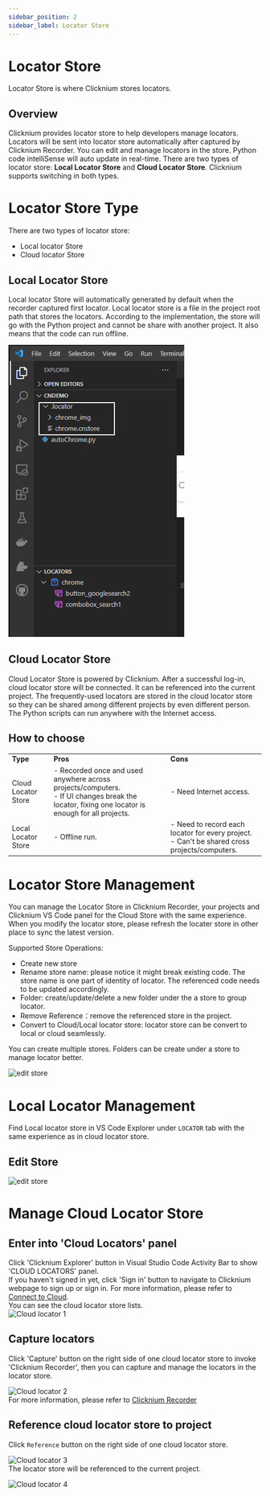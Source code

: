 ```yaml
---
sidebar_position: 2
sidebar_label: Locator Store
---
```

# Locator Store
Locator Store is where Clicknium stores locators. 

## Overview
Clicknium provides locator store to help developers manage locators. Locators will be sent into locator store automatically after captured by Clicknium Recorder. You can edit and manage locators in the store. Python code intelliSense will auto update in real-time. There are two types of locator store: **Local Locator Store** and **Cloud Locator Store**. Clicknium supports switching in both types.  

# Locator Store Type
There are two types of locator store:
- Local locator Store
- Cloud locator Store

## Local Locator Store
Local locator Store will automatically generated by default when the recorder captured first locator. Local locator store is a file in the project root path that stores the locators. According to the implementation, the store will go with the Python project and cannot be share with another project. It also means that the code can run offline. 

![local locator store](./../img/locallocaterstoreinvs.png)

## Cloud Locator Store 
Cloud Locator Store is powered by Clicknium. After a successful log-in, cloud locator store will be connected. It can be referenced into the current project. The frequently-used locators are stored in the cloud locator store so they can be shared among different projects by even different person. The Python scripts can run anywhere with the Internet access.   

## How to choose


<table>
  <tr>
    <td> <b>Type</b> </td>
    <td> <b>Pros</b> </td>
    <td> <b>Cons</b> </td>
  </tr>
  <tr>
    <td> Cloud Locator Store</td>
    <td> - Recorded once and used anywhere across projects/computers. <br/>  - If UI changes break the locator, fixing one locator is enough for all projects. </td>
    <td> - Need Internet access.</td>
  </tr>
    <tr>
    <td> Local Locator Store</td>
    <td> - Offline run.  </td>
    <td> - Need to record each locator for every project. <br/> - Can't be shared cross projects/computers.</td>
  </tr> 
</table>

# Locator Store Management
You can manage the Locator Store in Clicknium Recorder, your projects and Clicknium VS Code panel for the Cloud Store with the same experience. When you modify the locator store, please refresh the locater store in other place to sync the latest version.  
 
Supported Store Operations:
- Create new store
- Rename store name: please notice it might break existing code. The store name is one part of identity of locator. The referenced code needs to be updated accordingly.
- Folder: create/update/delete a new folder under the a store to group locator.   
- Remove Reference：remove the referenced store in the project.  
- Convert to Cloud/Local locator store: locator store can be convert to local or cloud seamlessly.

You can create multiple stores. Folders can be create under a store to manage locator better. 

  ![edit store](../img/vscode-project-store-menu.png)

# Local Locator Management
Find Local locator store in VS Code Explorer under `LOCATOR` tab with the same experience as in cloud locator store.
## Edit Store

  ![edit store](../img/vscode-project-store-menu.png)

# Manage Cloud Locator Store
## Enter into 'Cloud Locators' panel
Click 'Clicknium Explorer' button in Visual Studio Code Activity Bar to show 'CLOUD LOCATORS' panel.  
If you haven't signed in yet, click 'Sign in' button to navigate to Clicknium webpage to sign up or sign in.
For more information, please refer to [Connect to Cloud](./vscode/connecttocloud.md).  
You can see the cloud locator store lists.  
![Cloud locator 1](../img/cloud_locator1.png)

## Capture locators  
Click 'Capture' button on the right side of one cloud locator store to invoke 'Clicknium Recorder', then you can capture and manage the locators in the locator store.  

![Cloud locator 2](../img/cloud_locator2.png)  
For more information, please refer to [Clicknium Recorder](./recorder/recorder.md)  

## Reference cloud locator store to project
Click `Reference` button on the right side of one cloud locator store.  

![Cloud locator 3](../img/cloud_locator3.png)  
The locator store will be referenced to the current project. 

![Cloud locator 4](../img/cloud_locator4.png)  